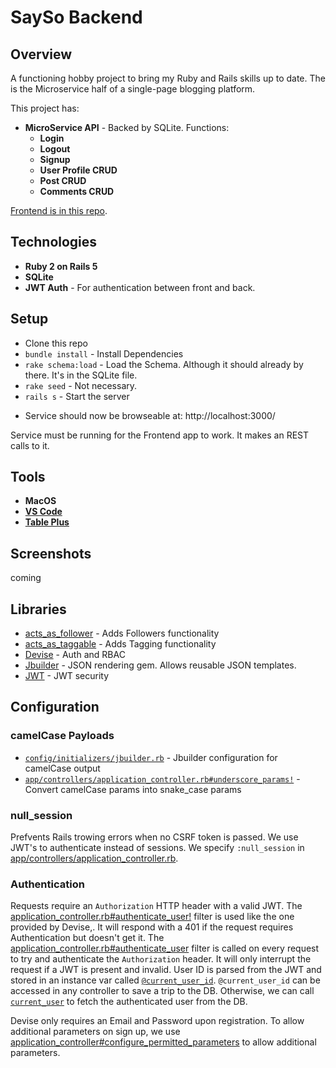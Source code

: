 # SaySo Backend

## Overview

A functioning hobby project to bring my Ruby and Rails skills up to date. The is the Microservice half of a single-page blogging platform.

This project has:

* **MicroService API** - Backed by SQLite. Functions:
  * **Login**
  * **Logout**
  * **Signup**
  * **User Profile CRUD**
  * **Post CRUD**
  * **Comments CRUD**

[Frontend is in this repo](https://github.com/iq9/say-so-frontend-vanilla).

## Technologies

* **Ruby 2 on Rails 5**
* **SQLite**
* **JWT Auth** - For authentication between front and back.

## Setup

- Clone this repo
- `bundle install` - Install Dependencies
- `rake schema:load` - Load the Schema. Although it should already by there. It's in the SQLite file.
- `rake seed` - Not necessary.
- `rails s` - Start the server

* Service should now be browseable at: http://localhost:3000/

Service must be running for the Frontend app to work. It makes an REST calls to it.

## Tools

* **MacOS**
* **[VS Code](https://code.visualstudio.com/)**
* **[Table Plus](https://tableplus.com/)**

## Screenshots

coming

## Libraries

- [acts_as_follower](https://github.com/tcocca/acts_as_follower) - Adds Followers functionality
- [acts_as_taggable](https://github.com/mbleigh/acts-as-taggable-on) - Adds Tagging functionality
- [Devise](https://github.com/plataformatec/devise) - Auth and RBAC
- [Jbuilder](https://github.com/rails/jbuilder) - JSON rendering gem. Allows reusable JSON templates.
- [JWT](https://github.com/jwt/ruby-jwt) - JWT security

## Configuration

### camelCase Payloads

- [`config/initializers/jbuilder.rb`](https://github.com/gothinkster/rails-realworld-example-app/blob/master/config/initializers/jbuilder.rb) - Jbuilder configuration for camelCase output
- [`app/controllers/application_controller.rb#underscore_params!`](https://github.com/gothinkster/rails-realworld-example-app/blob/master/app/controllers/application_controller.rb#L44) - Convert camelCase params into snake_case params

### null_session

Prefvents Rails trowing errors when no CSRF token is passed. We use JWT's to authenticate instead of sessions. We specify `:null_session` in [app/controllers/application_controller.rb](https://github.com/gothinkster/rails-realworld-example-app/blob/master/app/controllers/application_controller.rb#L4).

### Authentication

Requests require an `Authorization` HTTP header with a valid JWT. The [application_controller.rb#authenticate_user!](https://github.com/gothinkster/rails-realworld-example-app/blob/master/app/controllers/application_controller.rb#L32) filter is used like the one provided by Devise,. It will respond with a 401 if the request requires Authentication but doesn't get it. The [application_controller.rb#authenticate_user](https://github.com/gothinkster/rails-realworld-example-app/blob/master/app/controllers/application_controller.rb#L18) filter is called on every request to try and authenticate the `Authorization` header. It will only interrupt the request if a JWT is present and invalid. User ID is parsed from the JWT and stored in an instance var called [`@current_user_id`](https://github.com/gothinkster/rails-realworld-example-app/blob/master/app/controllers/application_controller.rb#L24). `@current_user_id` can be accessed in any controller to save a trip to the DB. Otherwise, we can call [`current_user`](https://github.com/gothinkster/rails-realworld-example-app/blob/master/app/controllers/application_controller.rb#L36) to fetch the authenticated user from the DB.

Devise only requires an Email and Password upon registration. To allow additional parameters on sign up, we use [application_controller#configure_permitted_parameters](https://github.com/gothinkster/rails-realworld-example-app/blob/master/app/controllers/application_controller.rb#L14) to allow additional parameters.

